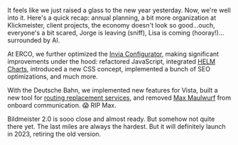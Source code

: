 It feels like we just raised a glass to the new year yesterday. Now, we're well into it. Here's a quick recap: annual planning, a bit more organization at Klickmeister, client projects, the economy doesn't look so good...ouch, everyone's a bit scared, Jorge is leaving (sniff), Lisa is coming (hooray!)... surrounded by AI.

At ERCO, we further optimized the [Invia Configurator](https://www.erco.com/de/produkte/invia-48v-konfigurator-7678/), making significant improvements under the hood: refactored JavaScript, integrated [HELM Charts](https://helm.sh), introduced a new CSS concept, implemented a bunch of SEO optimizations, and much more.

With the Deutsche Bahn, we implemented new features for Vista, built a new tool for [routing replacement services](https://zugportal.de/ersatzverkehr), and removed [Max Maulwurf](https://en.wikipedia.org/wiki/Max_Maulwurf) from onboard communication. 😱 RIP Max.

Bildmeister 2.0 is sooo close and almost ready. But somehow not quite there yet. The last miles are always the hardest. But it will definitely launch in 2023, retiring the old version.